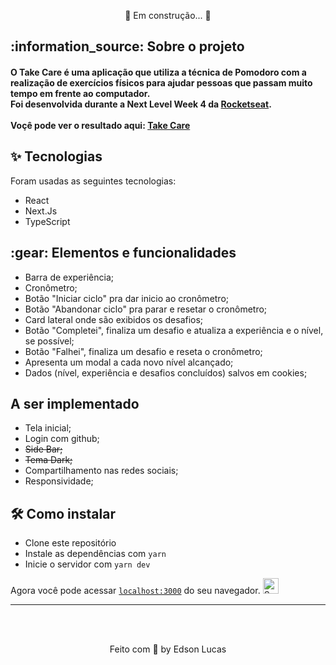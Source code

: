 <p align="center">🚧 Em construção... 🚧</p>

<h2>:information_source: Sobre o projeto</h2>
<h4>
  O Take Care é uma aplicação que utiliza a técnica de Pomodoro com a realização de exercícios físicos para ajudar pessoas que passam muito tempo em frente ao computador.</br>
  Foi desenvolvida durante a Next Level Week 4 da <a href="https://rocketseat.com.br/">Rocketseat</a>.</br></br>
  Voçê pode ver o resultado aqui: <a href="https://takecare-gamma.vercel.app/">Take Care</a>
</h4>

<h2>✨ Tecnologias</h2>
<p>Foram usadas as seguintes tecnologias:</p>
<ul>
  <li>React</li>
  <li>Next.Js</li>
  <li>TypeScript</li>
</ul>

<h2>:gear: Elementos e funcionalidades</h2>
<ul>
  <li>Barra de experiência;</li>
  <li>Cronômetro;</li>
  <li>Botão "Iniciar ciclo" pra dar inicio ao cronômetro;</li>
  <li>Botão "Abandonar ciclo" pra parar e resetar o cronômetro;</li>
  <li>Card lateral onde são exibidos os desafios;</li>
  <li>Botão "Completei", finaliza um desafio e atualiza a experiência e o nível, se possível;</li>
  <li>Botão "Falhei", finaliza um desafio e reseta o cronômetro;</li>
  <li>Apresenta um modal a cada novo nível alcançado;</li>
  <li>Dados (nível, experiência e desafios concluídos) salvos em cookies;</li>
</ul>

<h2>A ser implementado</h2>
<ul>
  <li>Tela inicial;</li>
  <li>Login com github;</li>
  <li><s>Side Bar;</s></li>
  <li><s>Tema Dark;</s></li>
  <li>Compartilhamento nas redes sociais;</li>
  <li>Responsividade;</li>
</ul>

<h2>🛠️ Como instalar</h2>
<ul>
  <li>Clone este repositório</li>
  <li>Instale as dependências com <code>yarn</code></li>
  <li>Inicie o servidor com <code>yarn dev</code></li>
</ul>
<p>Agora você pode acessar <code><a href="https://localhost:3000">localhost:3000</a></code> do seu navegador. <img width="25" src="https://emojis.slackmojis.com/emojis/images/1531849430/4246/blob-sunglasses.gif?1531849430" alt="Sunglasses emoji" /></p>

<hr>
</br></br>
<p align="center">Feito com 💖 by Edson Lucas</p>
